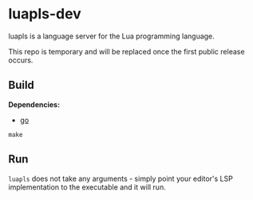 # luapls-dev

luapls is a language server for the Lua programming language.

This repo is temporary and will be replaced once the first public release
occurs.

## Build

**Dependencies:**
- [go](https://go.dev)

```
make
```

## Run

`luapls` does not take any arguments - simply point your editor's LSP
implementation to the executable and it will run.
